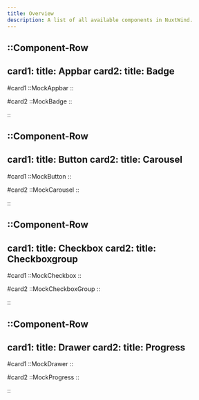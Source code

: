 ```yaml
---
title: Overview
description: A list of all available components in NuxtWind.
---
```


::Component-Row
---
card1:
    title: Appbar
card2:
    title: Badge
---
#card1
    ::MockAppbar
    ::

#card2
    ::MockBadge
    ::

::

::Component-Row
---
card1:
    title: Button
card2:
    title: Carousel
---
#card1
    ::MockButton
    ::

#card2
    ::MockCarousel
    ::

::

::Component-Row
---
card1:
    title: Checkbox
card2:
    title: Checkboxgroup
---
#card1
    ::MockCheckbox
    ::

#card2
    ::MockCheckboxGroup
    ::

::

::Component-Row
---
card1:
    title: Drawer
card2:
    title: Progress
---
#card1
    ::MockDrawer
    ::

#card2
    ::MockProgress
    ::

::
